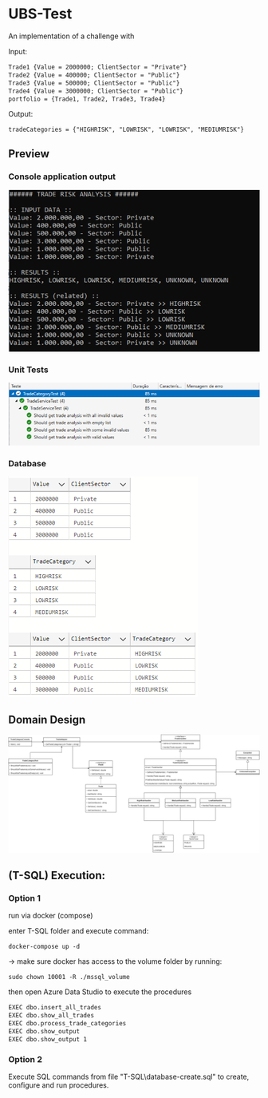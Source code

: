 # UBS-Test
An implementation of a challenge with

Input:
```
Trade1 {Value = 2000000; ClientSector = "Private"}
Trade2 {Value = 400000; ClientSector = "Public"}
Trade3 {Value = 500000; ClientSector = "Public"}
Trade4 {Value = 3000000; ClientSector = "Public"}
portfolio = {Trade1, Trade2, Trade3, Trade4}
```

Output:
```
tradeCategories = {"HIGHRISK", "LOWRISK", "LOWRISK", "MEDIUMRISK"}
```

## Preview

### Console application output
![alt console](docs/console-output.png)

### Unit Tests
![alt unittests](docs/test-results.png)

### Database
![alt database](docs/db-output.png)

## Domain Design
![alt diagram](docs/class-domain.png)

## (T-SQL) Execution:

### Option 1
 run via docker (compose)

 enter T-SQL folder and execute command:
```
docker-compose up -d
```
-> make sure docker has access to the volume folder by running:
```
sudo chown 10001 -R ./mssql_volume
```
then open Azure Data Studio to execute the procedures

```
EXEC dbo.insert_all_trades
EXEC dbo.show_all_trades
EXEC dbo.process_trade_categories
EXEC dbo.show_output
EXEC dbo.show_output 1
```

### Option 2

Execute SQL commands from file "T-SQL\database-create.sql" to create, configure and run procedures.

